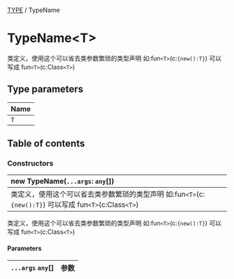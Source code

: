 [TYPE](../groups/Core.TYPE.md) / TypeName

# TypeName<T\> <Badge type="tip" text="Interface" /> <Score text="TypeName<T\>" />

<p class="content-big"> 

类定义，使用这个可以省去类参数繁琐的类型声明    如:fun`<T>`(c:`{new():T}`) 可以写成 fun`<T>`(c:Class`<T>`) 

</p>

## Type parameters

| Name |
| :------ |
| `T` |

## Table of contents

### Constructors <Score text="Constructors" /> 
| **new TypeName**(`...args`: `any`[])  |
| :-----|
| 类定义，使用这个可以省去类参数繁琐的类型声明    如:fun`<T>`(c:`{new():T}`) 可以写成 fun`<T>`(c:Class`<T>`)|

类定义，使用这个可以省去类参数繁琐的类型声明    如:fun`<T>`(c:`{new():T}`) 可以写成 fun`<T>`(c:Class`<T>`)

#### Parameters

| `...args` `any`[] | 参数 |
| :------ | :------ |
